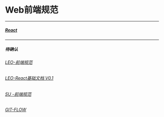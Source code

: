 # Web前端规范

---

##### [React](./React.md)



<!-- ##### [Javascript规范](./Javascript.md)

##### [样式规范](./Style.md)

##### [页面规范](./HTML.md) -->

---
##### 待确认
###### [LEO-前端规范](./LEO/otoSaas_Web_App前端规范.md)
###### [LEO-React基础文档 V0.1](./LEO/React基础规范.md)
###### [SU -前端规范](./SU/前端开发规范.md)
###### [GIT-FLOW](./git_flow.md)
